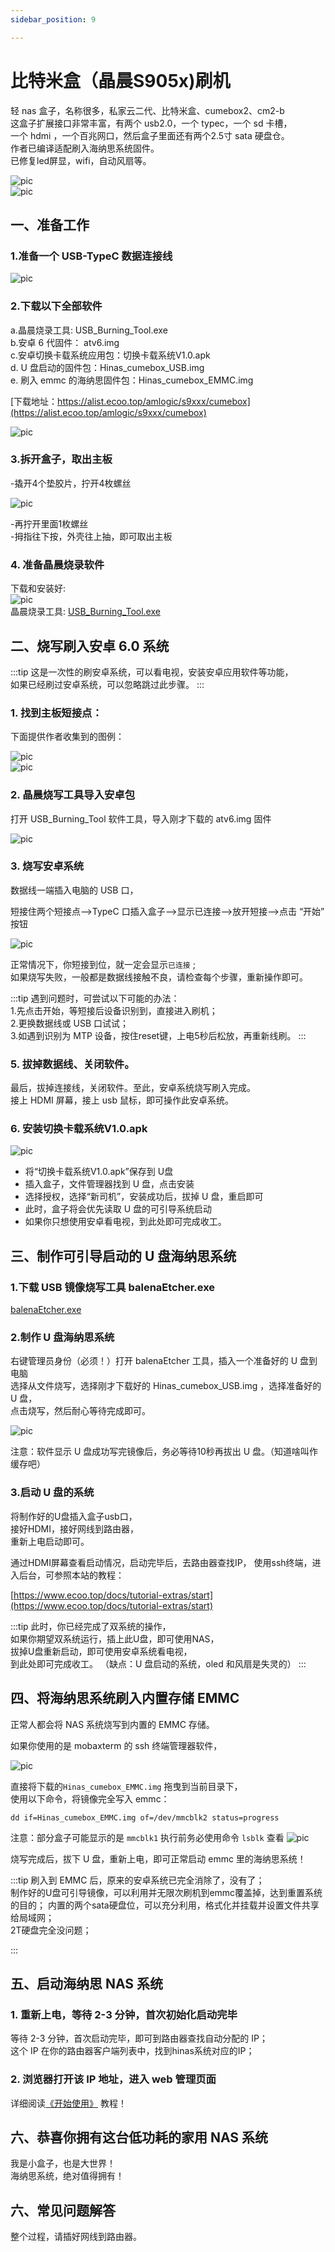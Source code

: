 ```yaml
---
sidebar_position: 9

---
```


# 比特米盒（晶晨S905x)刷机

轻 nas 盒子，名称很多，私家云二代、比特米盒、cumebox2、cm2-b  
这盒子扩展接口非常丰富，有两个 usb2.0，一个 typec，一个 sd 卡槽，  
一个 hdmi ，一个百兆网口，然后盒子里面还有两个2.5寸 sata 硬盘仓。  
作者已编译适配刷入海纳思系统固件。  
已修复led屏显，wifi，自动风扇等。  

![pic](pic/cumebox/cumebox-1.jpg)   
![pic](pic/cumebox/cumebox-2.jpg)  

## 一、准备工作  

### 1.准备一个 USB-TypeC 数据连接线 

![pic](pic/cumebox/cumebox-3.jpg)  

### 2.下载以下全部软件

a.晶晨烧录工具: USB_Burning_Tool.exe  
b.安卓 6 代固件： atv6.img  
c.安卓切换卡载系统应用包：切换卡载系统V1.0.apk  
d. U 盘启动的固件包：Hinas_cumebox_USB.img  
e. 刷入 emmc 的海纳思固件包：Hinas_cumebox_EMMC.img  

[下载地址：https://alist.ecoo.top/amlogic/s9xxx/cumebox](https://alist.ecoo.top/amlogic/s9xxx/cumebox)  

![pic](pic/cumebox/cumebox-4.jpg)  
  
### 3.拆开盒子，取出主板  

-撬开4个垫胶片，拧开4枚螺丝  

![pic](pic/cumebox/cumebox-5.jpg)  

-再拧开里面1枚螺丝  
-拇指往下按，外壳往上抽，即可取出主板  


### 4. 准备晶晨烧录软件

下载和安装好:  
![pic](pic/s805/tools.png)  
晶晨烧录工具: [USB_Burning_Tool.exe](https://www.ecoo.top/update/soft_init/amlproject/USB_Burning_Tool_v2.1.3.exe)


## 二、烧写刷入安卓 6.0 系统  

:::tip
这是一次性的刷安卓系统，可以看电视，安装安卓应用软件等功能，  
如果已经刷过安卓系统，可以忽略跳过此步骤。
:::


### 1. 找到主板短接点：
下面提供作者收集到的图例：  

![pic](pic/cumebox/cumebox-6.jpg)  
![pic](pic/cumebox/cumebox-7.jpg)  

### 2. 晶晨烧写工具导入安卓包

打开 USB_Burning_Tool 软件工具，导入刚才下载的 atv6.img 固件   

![pic](pic/cumebox/cumebox-8.jpg)  


### 3. 烧写安卓系统

数据线一端插入电脑的 USB 口，

短接住两个短接点-->TypeC 口插入盒子-->显示已连接-->放开短接-->点击 “开始” 按钮  

![pic](pic/cumebox/cumebox-9.jpg)  

正常情况下，你短接到位，就一定会显示```已连接``` ;  
如果烧写失败，一般都是数据线接触不良，请检查每个步骤，重新操作即可。  

:::tip
遇到问题时，可尝试以下可能的办法：  
1.先点击开始，等短接后设备识别到，直接进入刷机；  
2.更换数据线或 USB 口试试；  
3.如遇到识别为 MTP 设备，按住reset键，上电5秒后松放，再重新线刷。
:::


### 5. 拔掉数据线、关闭软件。  

最后，拔掉连接线，关闭软件。至此，安卓系统烧写刷入完成。  
接上 HDMI 屏幕，接上 usb 鼠标，即可操作此安卓系统。  

### 6. 安装切换卡载系统V1.0.apk

![pic](pic/cumebox/cumebox-10.jpg)  

- 将“切换卡载系统V1.0.apk”保存到 U盘  
- 插入盒子，文件管理器找到 U 盘，点击安装  
- 选择授权，选择“新司机”，安装成功后，拔掉 U 盘，重启即可
- 此时，盒子将会优先读取 U 盘的可引导系统启动  
- 如果你只想使用安卓看电视，到此处即可完成收工。

## 三、制作可引导启动的 U 盘海纳思系统

### 1.下载 USB 镜像烧写工具 balenaEtcher.exe

[balenaEtcher.exe](https://alist.ecoo.top/d/amlogic/S805%E7%8E%A9%E5%AE%A2%E4%BA%91/balenaEtcher-Portable-1.18.4.exe?sign=MHDPudLBAXTQfQArZnZIid6qcLLudZ4U0dhjWY_SHZU=:0)  


### 2.制作 U 盘海纳思系统

右键管理员身份（必须！）打开 balenaEtcher 工具，插入一个准备好的 U 盘到电脑  
选择从文件烧写，选择刚才下载好的 Hinas_cumebox_USB.img ，选择准备好的 U 盘，  
点击烧写，然后耐心等待完成即可。

![pic](pic/cumebox/cumebox-11.jpg)  

注意：软件显示 U 盘成功写完镜像后，务必等待10秒再拔出 U 盘。（知道啥叫作缓存吧）

### 3.启动 U 盘的系统
将制作好的U盘插入盒子usb口，  
接好HDMI，接好网线到路由器，  
重新上电启动即可。 

通过HDMI屏幕查看启动情况，启动完毕后，去路由器查找IP，
使用ssh终端，进入后台，可参照本站的教程：

[https://www.ecoo.top/docs/tutorial-extras/start](https://www.ecoo.top/docs/tutorial-extras/start)

:::tip
此时，你已经完成了双系统的操作，  
如果你期望双系统运行，插上此U盘，即可使用NAS，  
拔掉U盘重新启动，即可使用安卓系统看电视，  
到此处即可完成收工。
（缺点：U 盘启动的系统，oled 和风扇是失灵的）
:::



## 四、将海纳思系统刷入内置存储 EMMC

正常人都会将 NAS 系统烧写到内置的 EMMC 存储。  

如果你使用的是 mobaxterm 的 ssh 终端管理器软件，  

![pic](pic/cumebox/cumebox-12.jpg)   

直接将下载的```Hinas_cumebox_EMMC.img``` 拖曳到当前目录下，  
使用以下命令，将镜像完全写入 emmc：  
```
dd if=Hinas_cumebox_EMMC.img of=/dev/mmcblk2 status=progress
```
 
注意：部分盒子可能显示的是 ```mmcblk1```
执行前务必使用命令 ```lsblk``` 查看
![pic](pic/cumebox/cumebox-13.jpg)   

烧写完成后，拔下 U 盘，重新上电，即可正常启动 emmc 里的海纳思系统！

:::tip
刷入到 EMMC 后，原来的安卓系统已完全消除了，没有了；  
制作好的U盘可引导镜像，可以利用并无限次刷机到emmc覆盖掉，达到重置系统的目的； 
内置的两个sata硬盘位，可以充分利用，格式化并挂载并设置文件共享给局域网；  
2T硬盘完全没问题；  
 
:::


## 五、启动海纳思 NAS 系统

### 1. 重新上电，等待 2-3 分钟，首次初始化启动完毕

 等待 2-3 分钟，首次启动完毕，即可到路由器查找自动分配的 IP；  
 这个 IP 在你的路由器客户端列表中，找到hinas系统对应的IP；   

### 2. 浏览器打开该 IP 地址，进入 web 管理页面  

详细阅读[《开始使用》](/docs/tutorial-extras/start) 教程！  


## 六、恭喜你拥有这台低功耗的家用 NAS 系统


我是小盒子，也是大世界！  
海纳思系统，绝对值得拥有！   


## 六、常见问题解答

整个过程，请插好网线到路由器。








